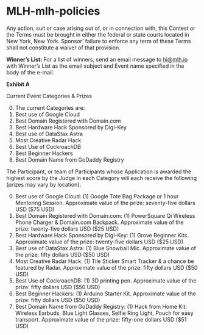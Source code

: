 # MLH-mlh-policies


Any action, suit or case arising out of, or in connection with, this Contest or the Terms must be brought in either the federal or state courts located in New York, New York. Sponsor’ failure to enforce any term of these Terms shall not constitute a waiver of that provision.

**Winner’s List:** For a list of winners, send an email message to hi@mlh.io with Winner’s List as the email subject and Event name specified in the body of the e-mail.


**Exhibit A**

Current Event Categories & Prizes

0. The current Categories are:
0. Best use of Google Cloud
0. Best Domain Registered with Domain.com
0. Best Hardware Hack Sponsored by Digi-Key
0. Best use of DataStax Astra
0. Most Creative Radar Hack
0. Best Use of CockroachDB
0. Best Beginner Hackers
0. Best Domain Name from GoDaddy Registry

The Participant, or team of Participants whose Application is awarded the highest score by the Judge in each Category will each receive the following (prizes may vary by location):

0. Best use of Google Cloud: (1) Google Tote Bag Package or 1 hour Mentoring Session. Approximate value of the prize: seventy-five dollars USD ($75 USD)
0. Best Domain Registered with Domain.com: (1) PowerSquare Qi Wireless Phone Charger & Domain.com Backpack. Approximate value of the prize: twenty-five dollars USD ($25 USD)
0. Best Hardware Hack Sponsored by Digi-Key: (1) Grove Beginner Kits. Approximate value of the prize: twenty-five dollars USD ($25 USD)
0. Best use of DataStax Astra: (1) Blue Snowball Mic. Approximate value of the prize: fifty dollars USD ($50 USD)
0. Most Creative Radar Hack: (1) Tile Sticker Smart Tracker & a chance be featured by Radar. Approximate value of the prize: fifty dollars USD ($50 USD)
0. Best Use of CockroachDB: (1) 3D printing pen. Approximate value of the prize: fifty dollars USD ($50 USD)
0. Best Beginner Hackers: (1) Arduino Starter Kit. Approximate value of the prize: fifty dollars USD ($50 USD)
0. Best Domain Name from GoDaddy Registry: (1) Hack from Home Kit: Wireless Earbuds, Blue Light Glasses, Selfie Ring Light, Pouch for easy transport. Approximate value of the prize: fifty-one dollars USD ($51 USD)
